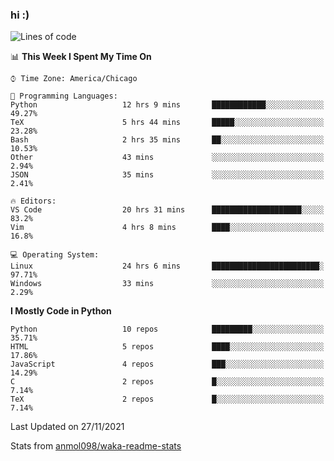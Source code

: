 ### hi :)

<!--START_SECTION:waka-->
![Lines of code](https://img.shields.io/badge/From%20Hello%20World%20I%27ve%20Written-887746%20lines%20of%20code-blue)

📊 **This Week I Spent My Time On** 

```text
⌚︎ Time Zone: America/Chicago

💬 Programming Languages: 
Python                   12 hrs 9 mins       ████████████░░░░░░░░░░░░░   49.27% 
TeX                      5 hrs 44 mins       █████░░░░░░░░░░░░░░░░░░░░   23.28% 
Bash                     2 hrs 35 mins       ██░░░░░░░░░░░░░░░░░░░░░░░   10.53% 
Other                    43 mins             ░░░░░░░░░░░░░░░░░░░░░░░░░   2.94% 
JSON                     35 mins             ░░░░░░░░░░░░░░░░░░░░░░░░░   2.41%

🔥 Editors: 
VS Code                  20 hrs 31 mins      ████████████████████░░░░░   83.2% 
Vim                      4 hrs 8 mins        ████░░░░░░░░░░░░░░░░░░░░░   16.8%

💻 Operating System: 
Linux                    24 hrs 6 mins       ████████████████████████░   97.71% 
Windows                  33 mins             ░░░░░░░░░░░░░░░░░░░░░░░░░   2.29%

```

**I Mostly Code in Python** 

```text
Python                   10 repos            █████████░░░░░░░░░░░░░░░░   35.71% 
HTML                     5 repos             ████░░░░░░░░░░░░░░░░░░░░░   17.86% 
JavaScript               4 repos             ███░░░░░░░░░░░░░░░░░░░░░░   14.29% 
C                        2 repos             █░░░░░░░░░░░░░░░░░░░░░░░░   7.14% 
TeX                      2 repos             █░░░░░░░░░░░░░░░░░░░░░░░░   7.14%

```



 Last Updated on 27/11/2021
<!--END_SECTION:waka-->

Stats from [anmol098/waka-readme-stats](https://github.com/anmol098/waka-readme-stats)